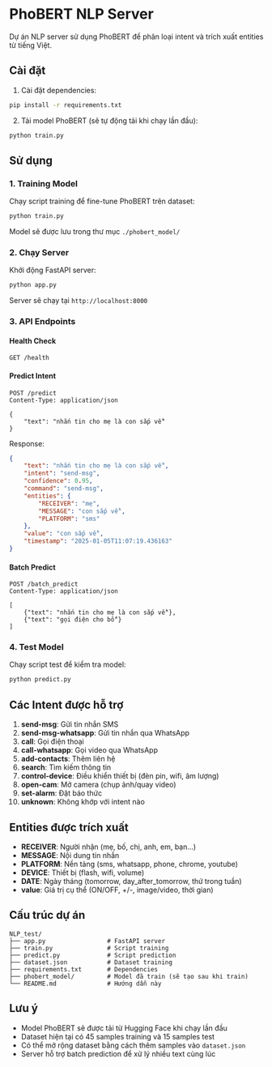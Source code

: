 # PhoBERT NLP Server

Dự án NLP server sử dụng PhoBERT để phân loại intent và trích xuất entities từ tiếng Việt.

## Cài đặt

1. Cài đặt dependencies:
```bash
pip install -r requirements.txt
```

2. Tải model PhoBERT (sẽ tự động tải khi chạy lần đầu):
```bash
python train.py
```

## Sử dụng

### 1. Training Model

Chạy script training để fine-tune PhoBERT trên dataset:

```bash
python train.py
```

Model sẽ được lưu trong thư mục `./phobert_model/`

### 2. Chạy Server

Khởi động FastAPI server:

```bash
python app.py
```

Server sẽ chạy tại `http://localhost:8000`

### 3. API Endpoints

#### Health Check
```
GET /health
```

#### Predict Intent
```
POST /predict
Content-Type: application/json

{
    "text": "nhắn tin cho mẹ là con sắp về"
}
```

Response:
```json
{
    "text": "nhắn tin cho mẹ là con sắp về",
    "intent": "send-msg",
    "confidence": 0.95,
    "command": "send-msg",
    "entities": {
        "RECEIVER": "mẹ",
        "MESSAGE": "con sắp về",
        "PLATFORM": "sms"
    },
    "value": "con sắp về",
    "timestamp": "2025-01-05T11:07:19.436163"
}
```

#### Batch Predict
```
POST /batch_predict
Content-Type: application/json

[
    {"text": "nhắn tin cho mẹ là con sắp về"},
    {"text": "gọi điện cho bố"}
]
```

### 4. Test Model

Chạy script test để kiểm tra model:

```bash
python predict.py
```

## Các Intent được hỗ trợ

1. **send-msg**: Gửi tin nhắn SMS
2. **send-msg-whatsapp**: Gửi tin nhắn qua WhatsApp
3. **call**: Gọi điện thoại
4. **call-whatsapp**: Gọi video qua WhatsApp
5. **add-contacts**: Thêm liên hệ
6. **search**: Tìm kiếm thông tin
7. **control-device**: Điều khiển thiết bị (đèn pin, wifi, âm lượng)
8. **open-cam**: Mở camera (chụp ảnh/quay video)
9. **set-alarm**: Đặt báo thức
10. **unknown**: Không khớp với intent nào

## Entities được trích xuất

- **RECEIVER**: Người nhận (mẹ, bố, chị, anh, em, bạn...)
- **MESSAGE**: Nội dung tin nhắn
- **PLATFORM**: Nền tảng (sms, whatsapp, phone, chrome, youtube)
- **DEVICE**: Thiết bị (flash, wifi, volume)
- **DATE**: Ngày tháng (tomorrow, day_after_tomorrow, thứ trong tuần)
- **value**: Giá trị cụ thể (ON/OFF, +/-, image/video, thời gian)

## Cấu trúc dự án

```
NLP_test/
├── app.py                 # FastAPI server
├── train.py               # Script training
├── predict.py             # Script prediction
├── dataset.json           # Dataset training
├── requirements.txt       # Dependencies
├── phobert_model/         # Model đã train (sẽ tạo sau khi train)
└── README.md              # Hướng dẫn này
```

## Lưu ý

- Model PhoBERT sẽ được tải từ Hugging Face khi chạy lần đầu
- Dataset hiện tại có 45 samples training và 15 samples test
- Có thể mở rộng dataset bằng cách thêm samples vào `dataset.json`
- Server hỗ trợ batch prediction để xử lý nhiều text cùng lúc
